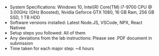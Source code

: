 - System Specifications: Windows 10, Intel(R) Core(TM) i7-9700 CPU @ 3.00GHz (GHz Boosted), Nvidia Geforce GTX 1080, 16 GB Ram, 256 GB SSD, 1 TB HDD
- Software versions installed: Latest Node.JS, VSCode, NPX, React Nativee
- Setup steps you followed: All of them
- Any deviations from the lab instructions: Please see .PDF document in submission
- Time taken for each major step: ~4 hours  